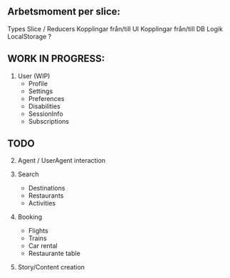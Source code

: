 
## Arbetsmoment per slice:

Types
Slice / Reducers 
Kopplingar från/till UI
Kopplingar från/till DB
Logik
LocalStorage ?


## WORK IN PROGRESS:

1. User (WIP)
    - Profile 
    - Settings 
    - Preferences
    - Disabilities
    - SessionInfo
    - Subscriptions


## TODO

2. Agent / UserAgent interaction

3. Search
    - Destinations
    - Restaurants
    - Activities

4. Booking
    - Flights
    - Trains
    - Car rental
    - Restaurante table

4. Story/Content creation 
    
